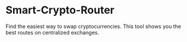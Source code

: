 # Smart-Crypto-Router
Find the easiest way to swap cryptocurrencies. This tool shows you the best routes on centralized exchanges.
